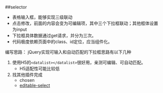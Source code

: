 ##selector
- 表格输入框，能够实现三级联动
- 点击修改，前面的内容会变为可编辑项，其中三个下拉框联动；其他框体设置为input
- 下拉框具体数据通过get请求，并分为三次。
- 代码极度依赖页面中的class、id定位，应当组件化。






编写思路：
jQuery实现可输入和自动匹配的下拉框思路有以下几种

1. 使用H5的`<datalist></datalist>`很好用，亲测可编辑、可自动匹配。
	- H5适配性可能比较低
2. 找其他插件完成
	- chosen
	- [editable-select](https://github.com/indrimuska/jquery-editable-select)
